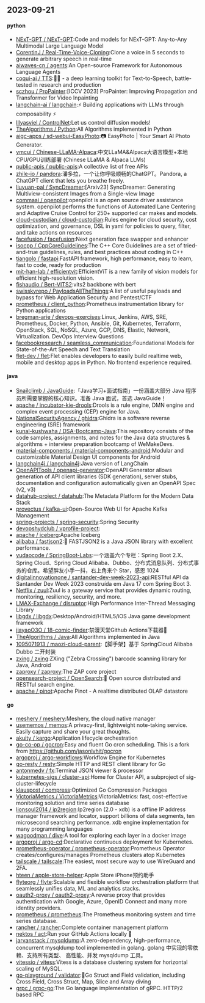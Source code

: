 ## 2023-09-21

#### python
* [NExT-GPT / NExT-GPT](https://github.com/NExT-GPT/NExT-GPT):Code and models for NExT-GPT: Any-to-Any Multimodal Large Language Model
* [CorentinJ / Real-Time-Voice-Cloning](https://github.com/CorentinJ/Real-Time-Voice-Cloning):Clone a voice in 5 seconds to generate arbitrary speech in real-time
* [aiwaves-cn / agents](https://github.com/aiwaves-cn/agents):An Open-source Framework for Autonomous Language Agents
* [coqui-ai / TTS](https://github.com/coqui-ai/TTS):🐸💬 - a deep learning toolkit for Text-to-Speech, battle-tested in research and production
* [sczhou / ProPainter](https://github.com/sczhou/ProPainter):[ICCV 2023] ProPainter: Improving Propagation and Transformer for Video Inpainting
* [langchain-ai / langchain](https://github.com/langchain-ai/langchain):⚡ Building applications with LLMs through composability ⚡
* [lllyasviel / ControlNet](https://github.com/lllyasviel/ControlNet):Let us control diffusion models!
* [TheAlgorithms / Python](https://github.com/TheAlgorithms/Python):All Algorithms implemented in Python
* [aigc-apps / sd-webui-EasyPhoto](https://github.com/aigc-apps/sd-webui-EasyPhoto):📷 EasyPhoto | Your Smart AI Photo Generator.
* [ymcui / Chinese-LLaMA-Alpaca](https://github.com/ymcui/Chinese-LLaMA-Alpaca):中文LLaMA&Alpaca大语言模型+本地CPU/GPU训练部署 (Chinese LLaMA & Alpaca LLMs)
* [public-apis / public-apis](https://github.com/public-apis/public-apis):A collective list of free APIs
* [zhile-io / pandora](https://github.com/zhile-io/pandora):潘多拉，一个让你呼吸顺畅的ChatGPT。Pandora, a ChatGPT client that lets you breathe freely.
* [liuyuan-pal / SyncDreamer](https://github.com/liuyuan-pal/SyncDreamer):[Arxiv23] SyncDreamer: Generating Multiview-consistent Images from a Single-view Image
* [commaai / openpilot](https://github.com/commaai/openpilot):openpilot is an open source driver assistance system. openpilot performs the functions of Automated Lane Centering and Adaptive Cruise Control for 250+ supported car makes and models.
* [cloud-custodian / cloud-custodian](https://github.com/cloud-custodian/cloud-custodian):Rules engine for cloud security, cost optimization, and governance, DSL in yaml for policies to query, filter, and take actions on resources
* [facefusion / facefusion](https://github.com/facefusion/facefusion):Next generation face swapper and enhancer
* [isocpp / CppCoreGuidelines](https://github.com/isocpp/CppCoreGuidelines):The C++ Core Guidelines are a set of tried-and-true guidelines, rules, and best practices about coding in C++
* [tiangolo / fastapi](https://github.com/tiangolo/fastapi):FastAPI framework, high performance, easy to learn, fast to code, ready for production
* [mit-han-lab / efficientvit](https://github.com/mit-han-lab/efficientvit):EfficientViT is a new family of vision models for efficient high-resolution vision.
* [fishaudio / Bert-VITS2](https://github.com/fishaudio/Bert-VITS2):vits2 backbone with bert
* [swisskyrepo / PayloadsAllTheThings](https://github.com/swisskyrepo/PayloadsAllTheThings):A list of useful payloads and bypass for Web Application Security and Pentest/CTF
* [prometheus / client_python](https://github.com/prometheus/client_python):Prometheus instrumentation library for Python applications
* [bregman-arie / devops-exercises](https://github.com/bregman-arie/devops-exercises):Linux, Jenkins, AWS, SRE, Prometheus, Docker, Python, Ansible, Git, Kubernetes, Terraform, OpenStack, SQL, NoSQL, Azure, GCP, DNS, Elastic, Network, Virtualization. DevOps Interview Questions
* [facebookresearch / seamless_communication](https://github.com/facebookresearch/seamless_communication):Foundational Models for State-of-the-Art Speech and Text Translation
* [flet-dev / flet](https://github.com/flet-dev/flet):Flet enables developers to easily build realtime web, mobile and desktop apps in Python. No frontend experience required.

#### java
* [Snailclimb / JavaGuide](https://github.com/Snailclimb/JavaGuide):「Java学习+面试指南」一份涵盖大部分 Java 程序员所需要掌握的核心知识。准备 Java 面试，首选 JavaGuide！
* [apache / incubator-kie-drools](https://github.com/apache/incubator-kie-drools):Drools is a rule engine, DMN engine and complex event processing (CEP) engine for Java.
* [NationalSecurityAgency / ghidra](https://github.com/NationalSecurityAgency/ghidra):Ghidra is a software reverse engineering (SRE) framework
* [kunal-kushwaha / DSA-Bootcamp-Java](https://github.com/kunal-kushwaha/DSA-Bootcamp-Java):This repository consists of the code samples, assignments, and notes for the Java data structures & algorithms + interview preparation bootcamp of WeMakeDevs.
* [material-components / material-components-android](https://github.com/material-components/material-components-android):Modular and customizable Material Design UI components for Android
* [langchain4j / langchain4j](https://github.com/langchain4j/langchain4j):Java version of LangChain
* [OpenAPITools / openapi-generator](https://github.com/OpenAPITools/openapi-generator):OpenAPI Generator allows generation of API client libraries (SDK generation), server stubs, documentation and configuration automatically given an OpenAPI Spec (v2, v3)
* [datahub-project / datahub](https://github.com/datahub-project/datahub):The Metadata Platform for the Modern Data Stack
* [provectus / kafka-ui](https://github.com/provectus/kafka-ui):Open-Source Web UI for Apache Kafka Management
* [spring-projects / spring-security](https://github.com/spring-projects/spring-security):Spring Security
* [devopshydclub / vprofile-project](https://github.com/devopshydclub/vprofile-project):
* [apache / iceberg](https://github.com/apache/iceberg):Apache Iceberg
* [alibaba / fastjson2](https://github.com/alibaba/fastjson2):🚄 FASTJSON2 is a Java JSON library with excellent performance.
* [yudaocode / SpringBoot-Labs](https://github.com/yudaocode/SpringBoot-Labs):一个涵盖六个专栏：Spring Boot 2.X、Spring Cloud、Spring Cloud Alibaba、Dubbo、分布式消息队列、分布式事务的仓库。希望胖友小手一抖，右上角来个 Star，感恩 1024
* [digitalinnovationone / santander-dev-week-2023-api](https://github.com/digitalinnovationone/santander-dev-week-2023-api):RESTful API da Santander Dev Week 2023 construída em Java 17 com Spring Boot 3.
* [Netflix / zuul](https://github.com/Netflix/zuul):Zuul is a gateway service that provides dynamic routing, monitoring, resiliency, security, and more.
* [LMAX-Exchange / disruptor](https://github.com/LMAX-Exchange/disruptor):High Performance Inter-Thread Messaging Library
* [libgdx / libgdx](https://github.com/libgdx/libgdx):Desktop/Android/HTML5/iOS Java game development framework
* [jiayaoO3O / 18-comic-finder](https://github.com/jiayaoO3O/18-comic-finder):禁漫天堂Github Actions下载器🧘
* [TheAlgorithms / Java](https://github.com/TheAlgorithms/Java):All Algorithms implemented in Java
* [1095071913 / maozi-cloud-parent](https://github.com/1095071913/maozi-cloud-parent):【脚手架】基于 SpringCloud Alibaba Dubbo 二开封装
* [zxing / zxing](https://github.com/zxing/zxing):ZXing ("Zebra Crossing") barcode scanning library for Java, Android
* [zaproxy / zaproxy](https://github.com/zaproxy/zaproxy):The ZAP core project
* [opensearch-project / OpenSearch](https://github.com/opensearch-project/OpenSearch):🔎 Open source distributed and RESTful search engine.
* [apache / pinot](https://github.com/apache/pinot):Apache Pinot - A realtime distributed OLAP datastore

#### go
* [meshery / meshery](https://github.com/meshery/meshery):Meshery, the cloud native manager
* [usememos / memos](https://github.com/usememos/memos):A privacy-first, lightweight note-taking service. Easily capture and share your great thoughts.
* [akuity / kargo](https://github.com/akuity/kargo):Application lifecycle orchestration
* [go-co-op / gocron](https://github.com/go-co-op/gocron):Easy and fluent Go cron scheduling. This is a fork from https://github.com/jasonlvhit/gocron
* [argoproj / argo-workflows](https://github.com/argoproj/argo-workflows):Workflow Engine for Kubernetes
* [go-resty / resty](https://github.com/go-resty/resty):Simple HTTP and REST client library for Go
* [antonmedv / fx](https://github.com/antonmedv/fx):Terminal JSON viewer & processor
* [kubernetes-sigs / cluster-api](https://github.com/kubernetes-sigs/cluster-api):Home for Cluster API, a subproject of sig-cluster-lifecycle
* [klauspost / compress](https://github.com/klauspost/compress):Optimized Go Compression Packages
* [VictoriaMetrics / VictoriaMetrics](https://github.com/VictoriaMetrics/VictoriaMetrics):VictoriaMetrics: fast, cost-effective monitoring solution and time series database
* [lionsoul2014 / ip2region](https://github.com/lionsoul2014/ip2region):Ip2region (2.0 - xdb) is a offline IP address manager framework and locator, support billions of data segments, ten microsecond searching performance. xdb engine implementation for many programming languages
* [wagoodman / dive](https://github.com/wagoodman/dive):A tool for exploring each layer in a docker image
* [argoproj / argo-cd](https://github.com/argoproj/argo-cd):Declarative continuous deployment for Kubernetes.
* [prometheus-operator / prometheus-operator](https://github.com/prometheus-operator/prometheus-operator):Prometheus Operator creates/configures/manages Prometheus clusters atop Kubernetes
* [tailscale / tailscale](https://github.com/tailscale/tailscale):The easiest, most secure way to use WireGuard and 2FA.
* [hteen / apple-store-helper](https://github.com/hteen/apple-store-helper):Apple Store iPhone预约助手
* [flyteorg / flyte](https://github.com/flyteorg/flyte):Scalable and flexible workflow orchestration platform that seamlessly unifies data, ML and analytics stacks.
* [oauth2-proxy / oauth2-proxy](https://github.com/oauth2-proxy/oauth2-proxy):A reverse proxy that provides authentication with Google, Azure, OpenID Connect and many more identity providers.
* [prometheus / prometheus](https://github.com/prometheus/prometheus):The Prometheus monitoring system and time series database.
* [rancher / rancher](https://github.com/rancher/rancher):Complete container management platform
* [nektos / act](https://github.com/nektos/act):Run your GitHub Actions locally 🚀
* [jarvanstack / mysqldump](https://github.com/jarvanstack/mysqldump):A zero-dependency, high-performance, concurrent mysqldump tool implemented in golang. golang 中实现的零依赖、支持所有类型、 高性能、并发 mysqldump 工具。
* [vitessio / vitess](https://github.com/vitessio/vitess):Vitess is a database clustering system for horizontal scaling of MySQL.
* [go-playground / validator](https://github.com/go-playground/validator):💯Go Struct and Field validation, including Cross Field, Cross Struct, Map, Slice and Array diving
* [grpc / grpc-go](https://github.com/grpc/grpc-go):The Go language implementation of gRPC. HTTP/2 based RPC
